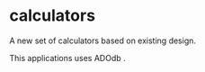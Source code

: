 calculators
===========

A new set of calculators based on existing design.

This applications uses ADOdb .